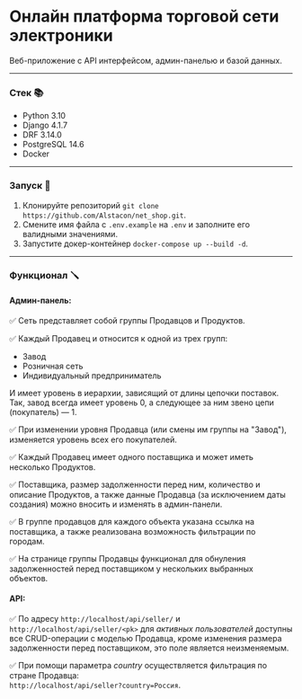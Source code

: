 # Онлайн платформа торговой сети электроники
Веб-приложение с API интерфейсом, админ-панелью и базой данных.
___


### Стек 📚
- Python 3.10
- Django 4.1.7
- DRF 3.14.0
- PostgreSQL 14.6
- Docker
___

### Запуск 🚀
1) Клонируйте репозиторий
`git clone https://github.com/Alstacon/net_shop.git`.
2) Смените имя файла с `.env.example` на `.env` и заполните его валидными значениями.
3) Запустите докер-контейнер `docker-compose up --build -d`.
___

### Функционал 🪛

#### Админ-панель:
✅ Сеть представляет собой группы Продавцов и Продуктов.

✅ Каждый Продавец и относится к одной из трех групп:
- Завод
- Розничная сеть
- Индивидуальный предприниматель

И имеет уровень в иерархии, зависящий от длины цепочки поставок. Так, завод всегда имеет уровень 0, а следующее за ним звено цепи (покупатель) — 1.

✅ При изменении уровня Продавца (или смены им группы на "Завод"), изменяется уровень всех его покупателей.

✅ Каждый Продавец имеет одного поставщика и может иметь несколько Продуктов.

✅ Поставщика, размер задолженности перед ним, количество и описание Продуктов,
а также данные Продавца (за исключением даты создания) можно вносить и изменять в админ-панели.

✅ В группе продавцов для каждого объекта указана ссылка на поставщика, а также реализована возможность фильтрации по городам.

✅ На странице группы Продавцы функционал для обнуления задолженностей перед поставщиком у нескольких выбранных объектов.

#### API:
✅ По адресу `http://localhost/api/seller/` и `http://localhost/api/seller/<pk>` для _активных пользователей_ доступны все CRUD-операции
с моделью Продавца, кроме изменения размера задолженности перед поставщиком, это поле является неизменяемым.

✅ При помощи параметра _country_ осуществляется фильтрация по стране Продавца:\
`http://localhost/api/seller?country=Россия`.

